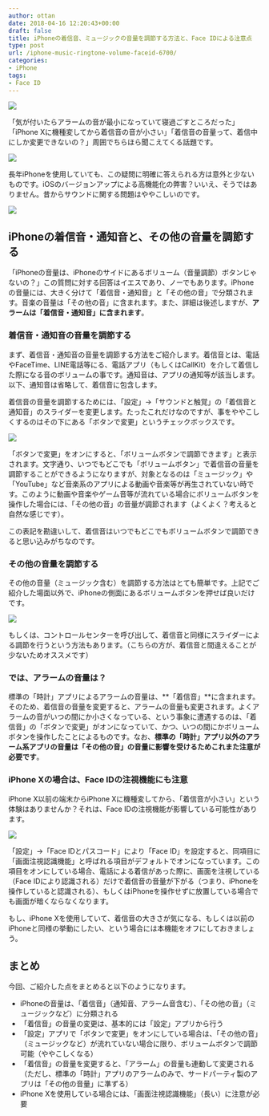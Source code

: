 ```yaml
---
author: ottan
date: 2018-04-16 12:20:43+00:00
draft: false
title: iPhoneの着信音、ミュージックの音量を調節する方法と、Face IDによる注意点
type: post
url: /iphone-music-ringtone-volume-faceid-6700/
categories:
- iPhone
tags:
- Face ID
---
```


![](/images/2018/04/180416-5ad4955d87d29.jpg)






「気が付いたらアラームの音が最小になっていて寝過ごすところだった」「iPhone Xに機種変してから着信音の音が小さい」「着信音の音量って、着信中にしか変更できないの？」周囲でちらほら聞こえてくる話題です。





![](/images/2018/04/180416-5ad4921acc094.png)






長年iPhoneを使用していても、この疑問に明確に答えられる方は意外と少ないものです。iOSのバージョンアップによる高機能化の弊害？いいえ、そうではありません。昔からサウンドに関する問題はややこしいのです。





![](/images/2018/04/180416-5ad49227eccad.png)






## iPhoneの着信音・通知音と、その他の音量を調節する





「iPhoneの音量は、iPhoneのサイドにあるボリューム（音量調節）ボタンじゃないの？」この質問に対する回答はイエスであり、ノーでもあります。iPhoneの音量には、大きく分けて「着信音・通知音」と「その他の音」で分類されます。音楽の音量は「その他の音」に含まれます。また、詳細は後述しますが、**アラームは「着信音・通知音」に含まれます**。





### 着信音・通知音の音量を調節する





まず、着信音・通知音の音量を調節する方法をご紹介します。着信音とは、電話やFaceTime、LINE電話等にる、電話アプリ（もしくはCallKit）を介して着信した際になる音のボリュームの事です。通知音は、アプリの通知等が該当します。以下、通知音は省略して、着信音に包含します。





着信音の音量を調節するためには、「設定」→「サウンドと触覚」の「着信音と通知音」のスライダーを変更します。たったこれだけなのですが、事をややこしくするのはその下にある「ボタンで変更」というチェックボックスです。





![](/images/2018/04/180416-5ad48fe28a4f4.png)






「ボタンで変更」をオンにすると、「ボリュームボタンで調節できます」と表示されます。文字通り、いつでもどこでも「ボリュームボタン」で着信音の音量を調節することができるようになりますが、対象となるのは「ミュージック」や「YouTube」など音楽系のアプリによる動画や音楽等が再生されていない時です。このように動画や音楽やゲーム音等が流れている場合にボリュームボタンを操作した場合には、「その他の音」の音量が調節されます（よくよく？考えると自然な感じです）。





この表記を勘違いして、着信音はいつでもどこでもボリュームボタンで調節できると思い込みがちなのです。





### その他の音量を調節する





その他の音量（ミュージック含む）を調節する方法はとても簡単です。上記でご紹介した場面以外で、iPhoneの側面にあるボリュームボタンを押せば良いだけです。





![](/images/2018/04/180416-5ad492d441b1f.jpg)






もしくは、コントロールセンターを呼び出して、着信音と同様にスライダーによる調節を行うという方法もあります。（こちらの方が、着信音と間違えることが少ないためオススメです）





### では、アラームの音量は？





標準の「時計」アプリによるアラームの音量は、**「着信音」**に含まれます。そのため、着信音の音量を変更すると、アラームの音量も変更されます。よくアラームの音がいつの間にか小さくなっている、という事象に遭遇するのは、「着信音」の「ボタンで変更」がオンになっていて、かつ、いつの間にかボリュームボタンを操作したことによるものです。なお、**標準の「時計」アプリ以外のアラーム系アプリの音量は「その他の音」の音量に影響を受けるためこれまた注意が必要です**。





### iPhone Xの場合は、Face IDの注視機能にも注意





iPhone X以前の端末からiPhone Xに機種変してから、「着信音が小さい」という体験はありませんか？それは、Face IDの注視機能が影響している可能性があります。





![](/images/2018/04/180416-5ad4907ac84e2.png)






「設定」→「Face IDとパスコード」により「Face ID」を設定すると、同項目に「画面注視認識機能」と呼ばれる項目がデフォルトでオンになっています。この項目をオンにしている場合、電話による着信があった際に、画面を注視している（Face IDにより認識される）だけで着信音の音量が下がる（つまり、iPhoneを操作していると認識される）、もしくはiPhoneを操作せずに放置している場合でも画面が暗くならなくなります。





もし、iPhone Xを使用していて、着信音の大きさが気になる、もしくは以前のiPhoneと同様の挙動にしたい、という場合には本機能をオフにしておきましょう。





## まとめ





今回、ご紹介した点をまとめると以下のようになります。






  * iPhoneの音量は、「着信音」（通知音、アラーム音含む）、「その他の音」（ミュージックなど）に分類される
  * 「着信音」の音量の変更は、基本的には「設定」アプリから行う
  * 「設定」アプリで「ボタンで変更」をオンにしている場合は、「その他の音」（ミュージックなど）が流れていない場合に限り、ボリュームボタンで調節可能（ややこしくなる）
  * 「着信音」の音量を変更すると、「アラーム」の音量も連動して変更される（ただし、標準の「時計」アプリのアラームのみで、サードパーティ製のアプリは「その他の音量」に準ずる）
  * iPhone Xを使用している場合には、「画面注視認識機能」（長い）に注意が必要

